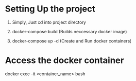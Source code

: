 # Setting Up the project

1. Simply, Just cd into project directory 

2. docker-compose build (Builds neccessary docker image)

3. docker-compose up -d (Create and Run docker containers)


# Access the docker container

docker exec -it <container_name> bash

